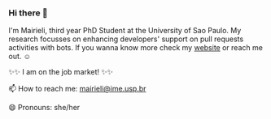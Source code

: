 ### Hi there 👋

I'm Mairieli, third year PhD Student at the University of Sao Paulo. My research focusses on enhancing developers' support on pull requests activities with
bots. If you wanna know more check my [website](http://mairieli.github.io/) or reach me out. :relaxed:

:sparkles::sparkles: I am on the job market! :sparkles::sparkles:

📫 How to reach me: mairieli@ime.usp.br

😄 Pronouns: she/her
